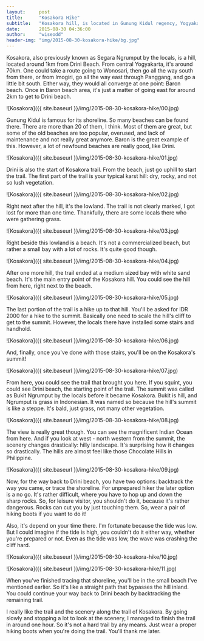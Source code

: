```yaml
---
layout:     post
title:      "Kosakora Hike"
subtitle:   "Kosakora hill, is located in Gunung Kidul regency, Yogyakarta. It offers a good trail, which consists of beach and karst hills, and an awesome summit."
date:       2015-08-30 04:36:00
author:     "wiseodd"
header-img: "img/2015-08-30-kosakora-hike/bg.jpg"
---
```


Kosakora, also previously known as Segara Ngrumput by the locals, is a hill, located around 1km from Drini Beach. From central Yogyakarta, it's around 70km. One could take a route going to Wonosari, then go all the way south from there, or from Imogiri, go all the way east through Panggang, and go a little bit south. Either way, they would all converge at one point: Baron beach. Once in Baron beach area, it's just a matter of going east for around 2km to get to Drini beach.

![Kosakora]({{ site.baseurl }}/img/2015-08-30-kosakora-hike/00.jpg)

Gunung Kidul is famous for its shoreline. So many beaches can be found there. There are more than 20 of them, I think. Most of them are great, but some of the old beaches are too popular, overused, and lack of maintenance and not really great anymore. Baron is the great example of this. However, a lot of newfound beaches are really good, like Drini.

![Kosakora]({{ site.baseurl }}/img/2015-08-30-kosakora-hike/01.jpg)

Drini is also the start of Kosakora trail. From the beach, just go uphill to start the trail. The first part of the trail is your typical karst  hill: dry, rocky, and not so lush vegetation. 

![Kosakora]({{ site.baseurl }}/img/2015-08-30-kosakora-hike/02.jpg)

Right next after the hill, it's the lowland. The trail is not clearly marked, I got lost for more than one time. Thankfully, there are some locals there who were gathering grass.

![Kosakora]({{ site.baseurl }}/img/2015-08-30-kosakora-hike/03.jpg)

Right beside this lowland is a beach. It's not a commercialized beach, but rather a small bay with a lot of rocks. It's quite good though.

![Kosakora]({{ site.baseurl }}/img/2015-08-30-kosakora-hike/04.jpg)

After one more hill, the trail ended at a medium sized bay with white sand beach. It's the main entry point of the Kosakora hill. You could see the hill from here, right next to the beach.

![Kosakora]({{ site.baseurl }}/img/2015-08-30-kosakora-hike/05.jpg)

The last portion of the trail is a hike up to that hill. You'll be asked for IDR 2000 for a hike to the summit. Basically one need to scale the hill's cliff to get to the summit. However, the locals there have installed some stairs and handhold.

![Kosakora]({{ site.baseurl }}/img/2015-08-30-kosakora-hike/06.jpg)

And, finally, once you've done with those stairs, you'll be on the Kosakora's summit!

![Kosakora]({{ site.baseurl }}/img/2015-08-30-kosakora-hike/07.jpg)

From here, you could see the trail that brought you here. If you squint, you could see Drini beach, the starting point of the trail. The summit was called as Bukit Ngrumput by the locals before it became Kosakora. Bukit is hill, and Ngrumput is grass in Indonesian. It was named so because the hill's summit is like a steppe. It's bald, just grass, not many other vegetation.

![Kosakora]({{ site.baseurl }}/img/2015-08-30-kosakora-hike/08.jpg)

The view is really great though. You can see the magnificent Indian Ocean from here. And if you look at west - north western from the summit, the scenery changes drastically: hilly landscape. It's surprising how it changes so drastically. The hills are almost feel like those Chocolate Hills in Philippine.

![Kosakora]({{ site.baseurl }}/img/2015-08-30-kosakora-hike/09.jpg)

Now, for the way back to Drini beach, you have two options: backtrack the way you came, or trace the shoreline. For unprepared hiker the later option is a no go. It's rather difficult, where you have to hop up and down the sharp rocks. So, for leisure visitor, you shouldn't do it, because it's rather dangerous. Rocks can cut you by just touching them. So, wear a pair of hiking boots if you want to do it!

Also, it's depend on your time there. I'm fortunate because the tide was low. But I could imagine if the tide is high, you couldn't do it either way, whether you're prepared or not. Even as the tide was low, the wave was crashing the cliff hard.

![Kosakora]({{ site.baseurl }}/img/2015-08-30-kosakora-hike/10.jpg)

![Kosakora]({{ site.baseurl }}/img/2015-08-30-kosakora-hike/11.jpg)

When you've finished tracing that shoreline, you'll be in the small beach I've mentioned earlier. So it's like a straight path that bypasses the hill inland. You could continue your way back to Drini beach by backtracking the remaining trail.

I really like the trail and the scenery along the trail of Kosakora. By going slowly and stopping a lot to look at the scenery, I managed to finish the trail in around one hour. So it's not a hard trail by any means. Just wear a proper hiking boots when you're doing the trail. You'll thank me later.